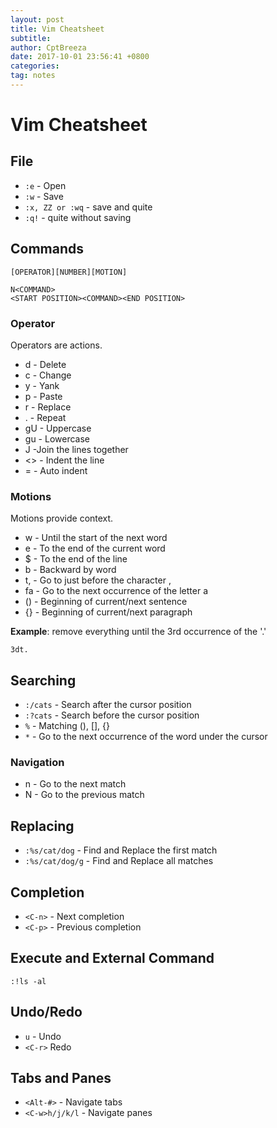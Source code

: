 ```yaml
---
layout: post
title: Vim Cheatsheet
subtitle: 
author: CptBreeza
date: 2017-10-01 23:56:41 +0800
categories: 
tag: notes
---
```


# Vim Cheatsheet

## File

- `:e` - Open
- `:w` - Save
- `:x, ZZ or :wq` - save and quite
- `:q!` - quite without saving

## Commands

```
[OPERATOR][NUMBER][MOTION]
```

```
N<COMMAND>
<START POSITION><COMMAND><END POSITION>
```

### Operator

Operators are actions.

- d - Delete
- c - Change
- y - Yank
- p - Paste
- r - Replace
- . - Repeat
- gU - Uppercase
- gu - Lowercase
- J -Join the lines together
- <> - Indent the line
- = - Auto indent

### Motions

Motions provide context.

- w - Until the start of the next word
- e - To the end of the current word
- $ - To the end of the line
- b - Backward by word
- t, - Go to just before the character ,
- fa - Go to the next occurrence of the letter a
- () - Beginning of current/next sentence
- {} - Beginning of current/next paragraph

**Example**: remove everything until the 3rd occurrence of the '.'
```
3dt.
```

## Searching

- `:/cats` - Search after the cursor position
- `:?cats` - Search before the cursor position
- `%` - Matching (), [], {}
- `*` - Go to the next occurrence of the word under the cursor

### Navigation

- n - Go to the next match
- N - Go to the previous match

## Replacing

- `:%s/cat/dog` - Find and Replace the first match
- `:%s/cat/dog/g` - Find and Replace all matches

## Completion

- `<C-n>` - Next completion
- `<C-p>` - Previous completion

## Execute and External Command

`:!ls -al`

## Undo/Redo

- `u` - Undo
- `<C-r>` Redo

## Tabs and Panes

- `<Alt-#>` - Navigate tabs
- `<C-w>h/j/k/l` - Navigate panes
